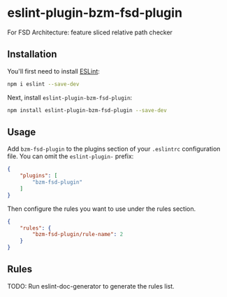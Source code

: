 # eslint-plugin-bzm-fsd-plugin

For FSD Architecture: feature sliced relative path checker

## Installation

You'll first need to install [ESLint](https://eslint.org/):

```sh
npm i eslint --save-dev
```

Next, install `eslint-plugin-bzm-fsd-plugin`:

```sh
npm install eslint-plugin-bzm-fsd-plugin --save-dev
```

## Usage

Add `bzm-fsd-plugin` to the plugins section of your `.eslintrc` configuration file. You can omit the `eslint-plugin-` prefix:

```json
{
    "plugins": [
        "bzm-fsd-plugin"
    ]
}
```


Then configure the rules you want to use under the rules section.

```json
{
    "rules": {
        "bzm-fsd-plugin/rule-name": 2
    }
}
```

## Rules

<!-- begin auto-generated rules list -->
TODO: Run eslint-doc-generator to generate the rules list.
<!-- end auto-generated rules list -->


